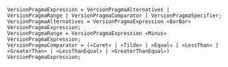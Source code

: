 <!-- This file is generated automatically by infrastructure scripts. Please don't edit by hand. -->

```{ .ebnf .slang-ebnf #VersionPragmaExpression }
VersionPragmaExpression = VersionPragmaAlternatives | VersionPragmaRange | VersionPragmaComparator | VersionPragmaSpecifier;
VersionPragmaAlternatives = VersionPragmaExpression «BarBar» VersionPragmaExpression;
VersionPragmaRange = VersionPragmaExpression «Minus» VersionPragmaExpression;
VersionPragmaComparator = («Caret» | «Tilde» | «Equal» | «LessThan» | «GreaterThan» | «LessThanEqual» | «GreaterThanEqual») VersionPragmaExpression;
```
